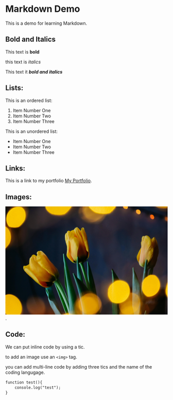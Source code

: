 # Markdown Demo

This is a demo for learning Markdown. 

## Bold and Italics

This text is **bold**

this text is _italics_

This text it **_bold and italics_**


## Lists:

This is an ordered list:

1. Item Number One
2. Item Number Two
3. Item Number Three


This is an unordered list:
- Item Number One
- Item Number Two
- Item Number Three


## Links:

This is a link to my portfolio [My Portfolio](https://google.ca).

## Images:

![Yellow Tulips](tulips.jpg).


## Code:

We can put inline code by using a tic. 

to add an image use an `<img>` tag.  
<!-- tic are next to the one on the keyboard top left of keyboard -->

you can add multi-line code by adding three tics and the name of the coding langugage. 

```
function test(){
    console.log("test");
}
```